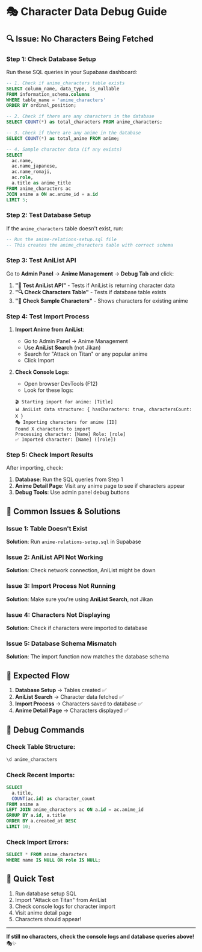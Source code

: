 # 🎭 Character Data Debug Guide

## 🔍 **Issue: No Characters Being Fetched**

### **Step 1: Check Database Setup**

Run these SQL queries in your Supabase dashboard:

```sql
-- 1. Check if anime_characters table exists
SELECT column_name, data_type, is_nullable 
FROM information_schema.columns 
WHERE table_name = 'anime_characters' 
ORDER BY ordinal_position;

-- 2. Check if there are any characters in the database
SELECT COUNT(*) as total_characters FROM anime_characters;

-- 3. Check if there are any anime in the database
SELECT COUNT(*) as total_anime FROM anime;

-- 4. Sample character data (if any exists)
SELECT 
  ac.name,
  ac.name_japanese,
  ac.name_romaji,
  ac.role,
  a.title as anime_title
FROM anime_characters ac
JOIN anime a ON ac.anime_id = a.id
LIMIT 5;
```

### **Step 2: Test Database Setup**

If the `anime_characters` table doesn't exist, run:

```sql
-- Run the anime-relations-setup.sql file
-- This creates the anime_characters table with correct schema
```

### **Step 3: Test AniList API**

Go to **Admin Panel** → **Anime Management** → **Debug Tab** and click:

1. **"🧪 Test AniList API"** - Tests if AniList is returning character data
2. **"🔍 Check Characters Table"** - Tests if database table exists
3. **"👥 Check Sample Characters"** - Shows characters for existing anime

### **Step 4: Test Import Process**

1. **Import Anime from AniList**:
   - Go to Admin Panel → Anime Management
   - Use **AniList Search** (not Jikan)
   - Search for "Attack on Titan" or any popular anime
   - Click Import

2. **Check Console Logs**:
   - Open browser DevTools (F12)
   - Look for these logs:
   ```
   🎬 Starting import for anime: [Title]
   📊 AniList data structure: { hasCharacters: true, charactersCount: X }
   🎭 Importing characters for anime [ID]
   Found X characters to import
   Processing character: [Name] Role: [role]
   ✅ Imported character: [Name] ([role])
   ```

### **Step 5: Check Import Results**

After importing, check:

1. **Database**: Run the SQL queries from Step 1
2. **Anime Detail Page**: Visit any anime page to see if characters appear
3. **Debug Tools**: Use admin panel debug buttons

## 🚨 **Common Issues & Solutions**

### **Issue 1: Table Doesn't Exist**
**Solution**: Run `anime-relations-setup.sql` in Supabase

### **Issue 2: AniList API Not Working**
**Solution**: Check network connection, AniList might be down

### **Issue 3: Import Process Not Running**
**Solution**: Make sure you're using **AniList Search**, not Jikan

### **Issue 4: Characters Not Displaying**
**Solution**: Check if characters were imported to database

### **Issue 5: Database Schema Mismatch**
**Solution**: The import function now matches the database schema

## 🎯 **Expected Flow**

1. **Database Setup** → Tables created ✅
2. **AniList Search** → Character data fetched ✅
3. **Import Process** → Characters saved to database ✅
4. **Anime Detail Page** → Characters displayed ✅

## 🔧 **Debug Commands**

### **Check Table Structure**:
```sql
\d anime_characters
```

### **Check Recent Imports**:
```sql
SELECT 
  a.title,
  COUNT(ac.id) as character_count
FROM anime a
LEFT JOIN anime_characters ac ON a.id = ac.anime_id
GROUP BY a.id, a.title
ORDER BY a.created_at DESC
LIMIT 10;
```

### **Check Import Errors**:
```sql
SELECT * FROM anime_characters 
WHERE name IS NULL OR role IS NULL;
```

## 🚀 **Quick Test**

1. Run database setup SQL
2. Import "Attack on Titan" from AniList
3. Check console logs for character import
4. Visit anime detail page
5. Characters should appear!

---

**If still no characters, check the console logs and database queries above!** 🎭✨
